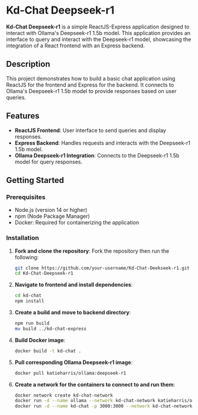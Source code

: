 # Kd-Chat Deepseek-r1

**Kd-Chat Deepseek-r1** is a simple ReactJS-Express application designed to interact with Ollama's Deepseek-r1 1.5b model. This application provides an interface to query and interact with the Deepseek-r1 model, showcasing the integration of a React frontend with an Express backend.

## Description

This project demonstrates how to build a basic chat application using ReactJS for the frontend and Express for the backend. It connects to Ollama's Deepseek-r1 1.5b model to provide responses based on user queries.

## Features

- **ReactJS Frontend**: User interface to send queries and display responses.
- **Express Backend**: Handles requests and interacts with the Deepseek-r1 1.5b model.
- **Ollama Deepseek-r1 Integration**: Connects to the Deepseek-r1 1.5b model for query responses.

## Getting Started

### Prerequisites

- Node.js (version 14 or higher)
- npm (Node Package Manager)
- Docker: Required for containerizing the application

### Installation

1. **Fork and clone the repository**:
   Fork the repository then run the following:
   ```bash
   git clone https://github.com/your-username/Kd-Chat-Deekseek-r1.git
   cd Kd-Chat-Deepseek-r1
   ```
2. **Navigate to frontend and install dependencies**:
   ```bash
   cd kd-chat
   npm install
   ```
3. **Create a build and move to backend directory**:
   ```bash
   npm run build
   mv build ../kd-chat-express
   ```
4. **Build Docker image**:
   ```bash
   docker build -t kd-chat .
   ```
5. **Pull corresponding Ollama Deepseek-r1 image**:
   ```bash
   docker pull katieharris/ollama:deepseek-r1
   ```
6. **Create a network for the containers to connect to and run them**:
   ```bash
   docker network create kd-chat-network
   docker run -d --name ollama --network kd-chat-network katieharris/ollama:deepseek-r1
   docker run -d --name kd-chat -p 3000:3000 --network kd-chat-network -e REACT_APP_API_URL=http://ollama:11434 kd-chat
   ```
